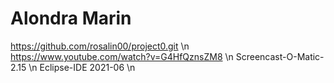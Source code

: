 # Alondra Marin
https://github.com/rosalin00/project0.git \n
https://www.youtube.com/watch?v=G4HfQznsZM8 \n
Screencast-O-Matic-2.15 \n
Eclipse-IDE 2021-06 \n
